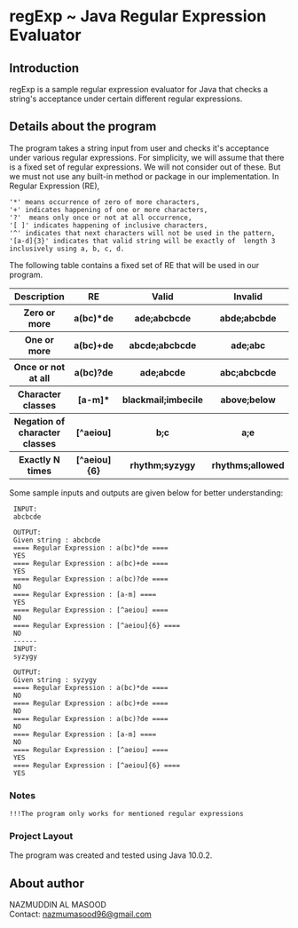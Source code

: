 regExp ~ Java Regular Expression Evaluator
=================================================

## Introduction
regExp is a sample regular expression evaluator for Java that checks a string's acceptance under certain different regular expressions.

## Details about the program
 The program takes a string input from user and checks it's acceptance under various regular expressions.
 For simplicity, we will assume that there is a fixed set of regular expressions. We will not consider
 out of these. But we must not use any built-in method or package in our implementation. 
 In Regular Expression (RE),
 ```
 '*' means occurrence of zero of more characters, 
 '+' indicates happening of one or more characters, 
 '?'  means only once or not at all occurrence, 
 '[ ]' indicates happening of inclusive characters, 
 '^' indicates that next characters will not be used in the pattern,
 '[a-d]{3}' indicates that valid string will be exactly of  length 3 inclusively using a, b, c, d. 
 ```
 The following table contains a fixed set of RE that will be used in our program.
 <table>
  <tr><th>Description</th><th>RE</th><th>Valid</th><th>Invalid</th></tr>
  <tr><th>Zero or more</th><th>a(bc)*de</th><th>ade;abcbcde</th><th>abde;abcbde</th></tr>
  <tr><th>One or more</th><th>a(bc)+de</th><th>abcde;abcbcde</th><th>ade;abc</th></tr>
  <tr><th>Once or not at all</th><th>a(bc)?de</th><th>ade;abcde</th><th>abc;abcbcde</th></tr>
  <tr><th>Character classes</th><th>[a-m]*</th><th>blackmail;imbecile</th><th>above;below</th></tr>
  <tr><th>Negation of 
 character classes</th><th>[^aeiou]</th><th>b;c</th><th>a;e</th></tr>
  <tr><th>Exactly N times</th><th>[^aeiou]{6}</th><th>rhythm;syzygy</th><th>rhythms;allowed</th></tr>  
</table>
 
 Some sample inputs and outputs are given below for better understanding:
``` 
 INPUT:
 abcbcde
 
 OUTPUT:
 Given string : abcbcde 
 ==== Regular Expression : a(bc)*de ==== 
 YES 
 ==== Regular Expression : a(bc)+de ==== 
 YES 
 ==== Regular Expression : a(bc)?de ==== 
 NO 
 ==== Regular Expression : [a-m] ==== 
 YES 
 ==== Regular Expression : [^aeiou] ==== 
 NO 
 ==== Regular Expression : [^aeiou]{6} ==== 
 NO  
 ------
 INPUT:
 syzygy
 
 OUTPUT:
 Given string : syzygy 
 ==== Regular Expression : a(bc)*de ==== 
 NO 
 ==== Regular Expression : a(bc)+de ==== 
 NO 
 ==== Regular Expression : a(bc)?de ==== 
 NO 
 ==== Regular Expression : [a-m] ==== 
 NO 
 ==== Regular Expression : [^aeiou] ==== 
 YES 
 ==== Regular Expression : [^aeiou]{6} ==== 
 YES  
``` 
### Notes
```
!!!The program only works for mentioned regular expressions
```

### Project Layout
The program was created and tested using Java 10.0.2.

## About author
 NAZMUDDIN AL MASOOD 
 <br> Contact: nazmumasood96@gmail.com
